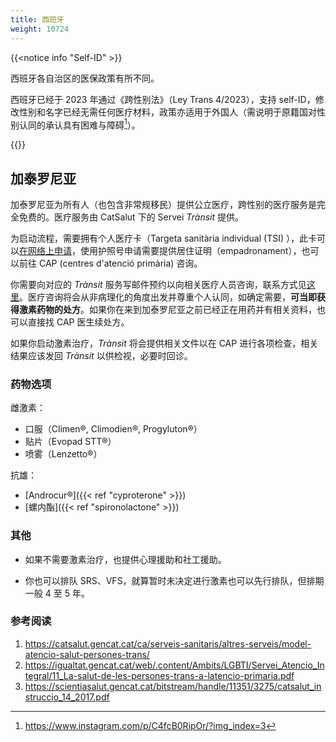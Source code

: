 ```yaml
---
title: 西班牙
weight: 10724
---
```


{{<notice info "Self-ID" >}}

西班牙各自治区的医保政策有所不同。

西班牙已经于 2023 年通过《跨性别法》（Ley Trans 4/2023），支持 self-ID，修改性别和名字已经无需任何医疗材料，政策亦适用于外国人（需说明于原籍国对性别认同的承认具有困难与障碍[^1]）。

[^1]: <https://www.instagram.com/p/C4fcB0RipOr/?img_index=3>

{{</notice>}}

## 加泰罗尼亚

加泰罗尼亚为所有人（也包含非常规移民）提供公立医疗，跨性别的医疗服务是完全免费的。医疗服务由 CatSalut 下的 Servei _Trànsit_ 提供。

为启动流程，需要拥有个人医疗卡（Targeta sanitària individual (TSI) ），此卡可以[在网络上申请](https://salut.gencat.cat/pls/rca/RCAPKTSI.SOLICITAR_TSI)，使用护照号申请需要提供居住证明（empadronament），也可以前往 CAP (centres d'atenció primària) 咨询。

你需要向对应的 _Trànsit_ 服务写邮件预约以向相关医疗人员咨询，联系方式见[这里](https://catsalut.gencat.cat/ca/serveis-sanitaris/altres-serveis/model-atencio-salut-persones-trans/)。医疗咨询将会从非病理化的角度出发并尊重个人认同，如确定需要，**可当即获得激素药物的处方**。如果你在来到加泰罗尼亚之前已经正在用药并有相关资料，也可以直接找 CAP 医生续处方。

如果你启动激素治疗，_Trànsit_ 将会提供相关文件以在 CAP 进行各项检查，相关结果应该发回 _Trànsit_ 以供检视，必要时回诊。

### 药物选项

雌激素：

- 口服（Climen®, Climodien®, Progyluton®）
- 贴片（Evopad STT®）
- 喷雾（Lenzetto®）

抗雄：

- [Androcur®]({{< ref "cyproterone" >}})
- [螺内酯]({{< ref "spironolactone" >}})

### 其他

- 如果不需要激素治疗，也提供心理援助和社工援助。

- 你也可以排队 SRS、VFS，就算暂时未决定进行激素也可以先行排队，但排期一般 4 至 5 年。

### 参考阅读

1. <https://catsalut.gencat.cat/ca/serveis-sanitaris/altres-serveis/model-atencio-salut-persones-trans/>
1. <https://igualtat.gencat.cat/web/.content/Ambits/LGBTI/Servei_Atencio_Integral/11_La-salut-de-les-persones-trans-a-latencio-primaria.pdf>
1. <https://scientiasalut.gencat.cat/bitstream/handle/11351/3275/catsalut_instruccio_14_2017.pdf>

